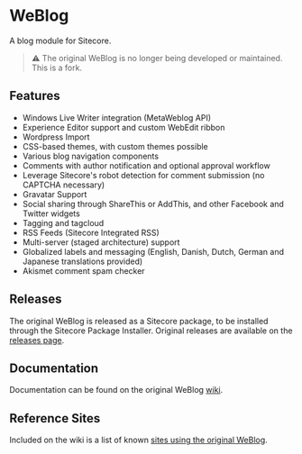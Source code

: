 # WeBlog #

A blog module for Sitecore.

> :warning: The original WeBlog is no longer being developed or maintained. This is a fork.

## Features ##

- Windows Live Writer integration (MetaWeblog API)
- Experience Editor support and custom WebEdit ribbon
- Wordpress Import
- CSS-based themes, with custom themes possible
- Various blog navigation components
- Comments with author notification and optional approval workflow
- Leverage Sitecore's robot detection for comment submission (no CAPTCHA necessary)
- Gravatar Support
- Social sharing through ShareThis or AddThis, and other Facebook and Twitter widgets
- Tagging and tagcloud
- RSS Feeds (Sitecore Integrated RSS)
- Multi-server (staged architecture) support
- Globalized labels and messaging (English, Danish, Dutch, German and Japanese translations provided)
- Akismet comment spam checker

## Releases ##

The original WeBlog is released as a Sitecore package, to be installed through the Sitecore Package Installer. Original releases are available on the [releases page](https://github.com/WeTeam/WeBlog/releases).

## Documentation ##

Documentation can be found on the original WeBlog [wiki](https://github.com/WeTeam/WeBlog/wiki).

## Reference Sites ##

Included on the wiki is a list of known [sites using the original WeBlog](https://github.com/WeTeam/WeBlog/wiki/Sites-Running-WeBlog).
